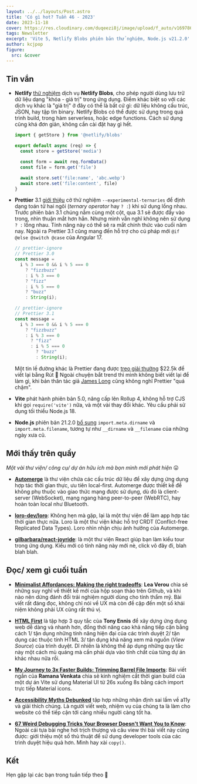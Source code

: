 ```yaml
---
layout: ../../layouts/Post.astro
title: 'Có gì hot? Tuần 46 - 2023'
date: 2023-11-18
cover: https://res.cloudinary.com/duqeezi8j/image/upload/f_auto/v1697868608/ehkoo/newsletters/w46-2023.png
tags: Newsletter
excerpt: 'Vite 5, Netlify Blobs phiên bản thử nghiệm, Node.js v21.2.0'
author: kcjpop
figure:
  src: &cover
---
```


## Tin vắn

- **Netlify** [thử nghiệm](https://www.netlify.com/blog/introducing-netlify-blobs-beta/) dịch vụ **Netlify Blobs**, cho phép người dùng lưu trữ dữ liệu dạng "khóa - giá trị" trong ứng dụng. Điểm khác biệt so với các dịch vụ khác là "giá trị" ở đây có thể là bất cứ gì: dữ liệu không cấu trúc, JSON, hay tập tin binary. Netlify Blobs có thể được sử dụng trong quá trình build, trong hàm serverless, hoặc edge functions. Cách sử dụng cũng khá đơn giản, không cần cài đặt hay gì hết.

  ```js
  import { getStore } from '@netlify/blobs'

  export default async (req) => {
    const store = getStore('media')

    const form = await req.formData()
    const file = form.get('file')

    await store.set('file:name', 'abc.webp')
    await store.set('file:content', file)
  }
  ```

- **Prettier** 3.1 [giới thiệu](https://prettier.io/blog/2023/11/13/3.1.0.html) cờ thử nghiệm `--experimental-ternaries` để định dạng toán tử hai ngôi (_ternary operator_ hay `? :`) khi sử dụng lồng nhau. Trước phiên bản 3.1 chúng nằm cùng một cột, qua 3.1 sẽ được đẩy vào trong, nhìn thuận mắt hơn hẳn. Nhưng mình vẫn nghĩ không nên sử dụng `? :` lồng nhau. Tính năng này có thể sẽ ra mắt chính thức vào cuối năm nay. Ngoài ra Prettier 3.1 cũng mang đến hỗ trợ cho cú pháp mới `@if @else @switch @case` của Angular 17.

  ```js
  // prettier-ignore
  // Prettier 3.0
  const message =
    i % 3 === 0 && i % 5 === 0
      ? "fizzbuzz"
      : i % 3 === 0
      ? "fizz"
      : i % 5 === 0
      ? "buzz"
      : String(i);

  // prettier-ignore
  // Prettier 3.1
  const message =
    i % 3 === 0 && i % 5 === 0
      ? "fizzbuzz"
      : i % 3 === 0
        ? "fizz"
        : i % 5 === 0
          ? "buzz"
          : String(i);
  ```

  Một tin lề đường khác là Prettier đang được [treo giải thưởng](https://console.algora.io/challenges/prettier) $22.5k để viết lại bằng Rút 🦀 Ngoài chuyện bắt trend thì mình không biết viết lại để làm gì, khi bản thân tác giả [James Long](https://twitter.com/jlongster/status/1722743360769626240) cũng không nghĩ Prettier "quá chậm".

- **Vite** phát hành phiên bản 5.0, nâng cấp lên Rollup 4, không hỗ trợ CJS khi gọi `require('vite')` nữa, và một vài thay đổi khác. Yêu cầu phải sử dụng tối thiểu Node.js 18.

- **Node.js** phiên bản 21.2.0 [bổ sung](https://nodejs.org/en/blog/release/v21.2.0) `import.meta.dirname` và `import.meta.filename`, tương tự như `__dirname` và `__filename` của những ngày xưa cũ.

## Mới thấy trên quầy

_Một vài thư viện/ công cụ/ dự án hữu ích mà bọn mình mới phát hiện_ 😛

- [**Automerge**](https://automerge.org/) là thư viện chứa các cấu trúc dữ liệu để xây dựng ứng dụng hợp tác thời gian thực, ưu tiên local-first. Automerge được thiết kế để không phụ thuộc vào giao thức mạng được sử dụng, dù đó là client-server (WebSocket), mạng ngang hàng peer-to-peer (WebRTC), hay hoàn toàn local như Bluetooth.

- [**loro-dev/loro**](https://github.com/loro-dev/loro): Không hẹn mà gặp, lại là một thư viện để làm app hợp tác thời gian thực nữa. Loro là một thư viện khác hỗ trợ CRDT (Conflict-free Replicated Data Types). Loro nhìn nhận chịu ảnh hưởng của Automerge.

- [**gilbarbara/react-joyride**](https://github.com/gilbarbara/react-joyride): là một thư viện React giúp bạn làm kiểu tour trong ứng dụng. Kiểu mới có tính năng này mới nè, click vô đây đi, blah blah blah.

## Đọc/ xem gì cuối tuần

- [**Minimalist Affordances: Making the right tradeoffs**](https://lea.verou.me/blog/2023/minimalist-affordances/): **Lea Verou** chia sẻ những suy nghĩ về thiết kế mới của hộp soạn thảo trên Github, và khi nào nên dừng đánh đổi trải nghiệm người dùng cho tính thẩm mỹ. Bài viết rất đáng đọc, không chỉ nói về UX mà còn đề cập đến một số khái niệm không phải UX cũng rất thú vị.

- [**HTML First**](https://html-first.com/) là tập hợp 3 quy tắc của **Tony Ennis** để xây dựng ứng dụng web dễ dàng và nhanh hơn, đồng thời nâng cao khả năng tiếp cận bằng cách 1/ tận dụng những tính năng hiện đại của các trình duyệt 2/ tận dụng các thuộc tính HTML 3/ tận dụng khả năng xem mã nguồn (_View Source_) của trình duyệt. Dĩ nhiên là không thể áp dụng những quy tắc này một cách mù quáng mà cần phải dựa vào tính chất của từng dự án khác nhau nữa rồi.

- [**My Journey to 3x Faster Builds: Trimming Barrel File Imports**](https://blog.vramana.com/posts/barrel_files_slow_build/): Bài viết ngắn của **Ramana Venkata** chia sẻ kinh nghiệm cắt thời gian build của một dự án Vite sử dụng Material UI từ 26s xuống 8s bằng cách import trực tiếp Material icons.

- [**Accessibility Myths Debunked**](https://a11ymyths.com/) tập hợp những nhận định sai lầm về a11y và giải thích chúng. Là người viết web, nhiệm vụ của chúng ta là làm cho website có thể tiếp cận tới càng nhiều người càng tốt ha.

- [**67 Weird Debugging Tricks Your Browser Doesn't Want You to Know**](https://alan.norbauer.com/articles/browser-debugging-tricks): Ngoài cái tựa bài nghe hơi trịch thượng và câu view thì bài viết này cũng được: giới thiệu một số thủ thuật để sử dụng developer tools của các trình duyệt hiệu quả hơn. Mình hay xài `copy()`.

## Kết

Hẹn gặp lại các bạn trong tuần tiếp theo 👋
